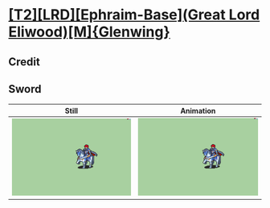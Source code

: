 # [\[T2\]\[LRD\]\[Ephraim-Base\]\(Great Lord Eliwood\)\[M\]{Glenwing}](../)

## Credit


	
## Sword

| Still | Animation |
| :---: | :-------: |
| ![Sword still](./Sword_000.png) | ![Sword animation](./Sword.gif) |
